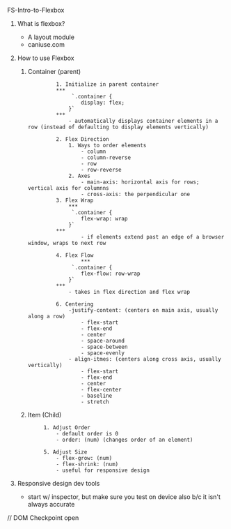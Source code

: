 FS-Intro-to-Flexbox

1. What is flexbox?
	- A layout module
	- caniuse.com

2. How to use Flexbox

	1. Container (parent)

					1. Initialize in parent container
					***
						 `.container {
							display: flex;
						}`
					***
						- automatically displays container elements in a row (instead of defaulting to display elements vertically)

					2. Flex Direction
						1. Ways to order elements
							- column
							- column-reverse
							- row
							- row-reverse
						2. Axes
							- main-axis: horizontal axis for rows; vertical axis for columnns
							- cross-axis: the perpendicular one
					3. Flex Wrap
						***
						 `.container {
							flex-wrap: wrap 
						}`
					***
							- if elements extend past an edge of a browser window, wraps to next row

					4. Flex Flow
							***
						 `.container {
							flex-flow: row-wrap
						}`
					***
						- takes in flex direction and flex wrap

					6. Centering
						-justify-content: (centers on main axis, usually along a row)
							- flex-start
							- flex-end
							- center
							- space-around
							- space-between
							- space-evenly
						- align-itmes: (centers along cross axis, usually vertically)
							- flex-start
							- flex-end
							- center
							- flex-center
							- baseline
							- stretch

	2. Item (Child)

				1. Adjust Order
					- default order is 0
					- order: (num) (changes order of an element)

				5. Adjust Size	
					- flex-grow: (num) 
					- flex-shrink: (num)
					- useful for responsive design


3. Responsive design dev tools
	- start w/ inspector, but make sure you test on device also b/c it isn't always accurate






//
DOM Checkpoint open